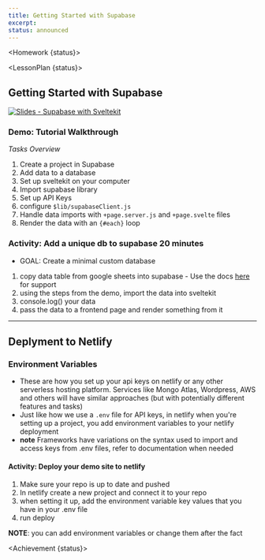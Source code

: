 ```yaml
---
title: Getting Started with Supabase
excerpt:
status: announced
---
```


<script>
	import Homework from "$lib/components/Homework.svelte";
	import LessonPlan from "$lib/components/LessonPlan.svelte";
	import Achievement from "$lib/components/Achievement.svelte";
</script>

<Homework {status}>

</Homework>

<LessonPlan {status}>

<h2>Getting Started with Supabase</h2>

<!-- TODO: migrate slides and set up images  -->

[![Slides - Supabase with Sveltekit](/images/slides/supabase-sveltekit.png)](https://sait-wbdv.github.io/slides/w23/cpnt-200/supabase-introduction.html)

### Demo: Tutorial Walkthrough

_Tasks Overview_

1. Create a project in Supabase
2. Add data to a database
3. Set up sveltekit on your computer
4. Import supabase library
5. Set up API Keys
6. configure `$lib/supabaseClient.js`
7. Handle data imports with `+page.server.js` and `+page.svelte` files
8. Render the data with an `{#each}` loop

### Activity: Add a unique db to supabase 20 minutes

- GOAL: Create a minimal custom database

1. copy data table from google sheets into supabase - Use the docs [here](https://supabase.com/docs/guides/database/tables) for support
2. using the steps from the demo, import the data into sveltekit
3. console.log() your data
4. pass the data to a frontend page and render something from it

---

<h2>Deplyment to Netlify</h2>

### Environment Variables

- These are how you set up your api keys on netlify or any other serverless hosting platform. Services like Mongo Atlas, Wordpress, AWS and others will have similar approaches (but with potentially different features and tasks)
- Just like how we use a `.env` file for API keys, in netlify when you're setting up a project, you add environment variables to your netlify deployment
- **note** Frameworks have variations on the syntax used to import and access keys from .env files, refer to documentation when needed

#### Activity: Deploy your demo site to netlify

1. Make sure your repo is up to date and pushed
2. In netlify create a new project and connect it to your repo
3. when setting it up, add the environment variable key values that you have in your .env file
4. run deploy

**NOTE**: you can add environment variables or change them after the fact

</LessonPlan>

<Achievement {status}>

</Achievement>
